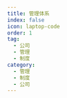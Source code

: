 ```yaml
---
title: 管理体系
index: false
icon: laptop-code
order: 1
tag:
  - 公司
  - 管理
  - 制度
category:
  - 管理
  - 制度
  - 公司
---
```


<Catalog />
